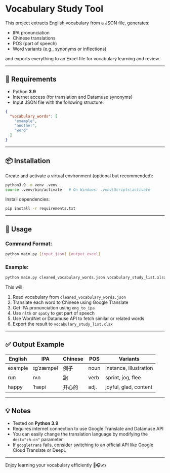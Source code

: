 # Vocabulary Study Tool

This project extracts English vocabulary from a JSON file, generates:

- IPA pronunciation
- Chinese translations
- POS (part of speech)
- Word variants (e.g., synonyms or inflections)

and exports everything to an Excel file for vocabulary learning and review.

---

## 🔧 Requirements

- Python **3.9**
- Internet access (for translation and Datamuse synonyms)
- Input JSON file with the following structure:

```json
{
  "vocabulary_words": [
    "example",
    "another",
    "word"
  ]
}
```

---

## 📦 Installation

Create and activate a virtual environment (optional but recommended):

```bash
python3.9 -m venv .venv
source .venv/bin/activate   # On Windows: .venv\Scripts\activate
```

Install dependencies:

```bash
pip install -r requirements.txt
```

---

## 🚀 Usage

### Command Format:

```bash
python main.py [input_json] [output_excel]
```

### Example:

```bash
python main.py cleaned_vocabulary_words.json vocabulary_study_list.xlsx
```

This will:

1. Read vocabulary from `cleaned_vocabulary_words.json`
2. Translate each word to Chinese using Google Translate
3. Get IPA pronunciation using `eng_to_ipa`
4. Use `nltk` or `spaCy` to get part of speech
5. Use WordNet or Datamuse API to fetch similar or related words
6. Export the result to `vocabulary_study_list.xlsx`

---

## ✅ Output Example

| English  | IPA       | Chinese | POS   | Variants               |
|----------|-----------|---------|-------|------------------------|
| example  | ɪɡˈzæmpəl | 例子    | noun  | instance, illustration |
| run      | rʌn       | 跑      | verb  | sprint, jog, flee      |
| happy    | ˈhæpi     | 开心的  | adj.  | joyful, glad, content  |

---



## 💡 Notes

- Tested on **Python 3.9**
- Requires internet connection to use Google Translate and Datamuse API
- You can easily change the translation language by modifying the `dest="zh-cn"` parameter
- If `googletrans` fails, consider switching to an official API like Google Cloud Translate or DeepL

---

Enjoy learning your vocabulary efficiently 📘🎧✍️
